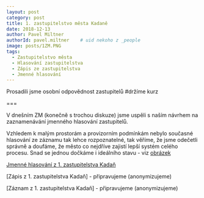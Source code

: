 ```yaml
---
layout: post
category: post
title: 1. zastupitelstvo města Kadaně
date: 2018-12-13
author: Pavel Miltner
authorId: pavel.miltner    # uid nekoho z _people
image: posts/1ZM.PNG
tags:
  - Zastupitelstvo města
  - Hlasování zastupitelstva
  - Zápis ze zastupitelstva
  - Jmenné hlasování
---
```


Prosadili jsme osobní odpovědnost zastupitelů
#držíme kurz

===

V dnešním ZM (konečně s trochou diskuze) jsme uspěli s naším návrhem na zaznamenávání jmenného hlasování zastupitelů.

Vzhledem k malým prostorám a provizorním podmínkám nebylo současné hlasování ze záznamu tak lehce rozpoznatelné, 
tak věříme, že jsme odečetli správně a doufáme, že město co nejdříve zajistí lepší systém celého procesu.
Snad se jednou dočkáme i ideálního stavu - viz [obrázek](https://drive.google.com/open?id=1S85Ho0ZK-MljFqZ-46oAWmLJxvxIuB6-) 



[Jmenné hlasování z 1. zastupitelstva Kadaň](https://drive.google.com/open?id=1vyD8HL_ty0N8LbSx0nx8SO86DJSlQnpI) 

[Zápis z 1. zastupitelstva Kadaň] - připravujeme (anonymizujeme) 

[Záznam z 1. zastupitelstva Kadaň] - připravujeme (anonymizujeme) 

